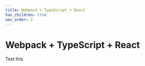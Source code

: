 ```yaml
---
title: Webpack + TypeScript + React
has_children: true
nav_order: 2
---
```


# Webpack + TypeScript + React

Test this
